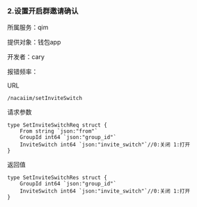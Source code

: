 ### 2.设置开启群邀请确认

所属服务：qim

提供对象：钱包app

开发者：cary

报错频率：

URL

```
/nacaiim/setInviteSwitch
```

请求参数

    type SetInviteSwitchReq struct {
    	From string `json:"from"`
    	GroupId int64 `json:"group_id"`
    	InviteSwitch int64 `json:"invite_switch"`//0:关闭 1:打开
    }

返回值

    type SetInviteSwitchRes struct {
    	GroupId int64 `json:"group_id"`
    	InviteSwitch int64 `json:"invite_switch"`//0:关闭 1:打开
    }



